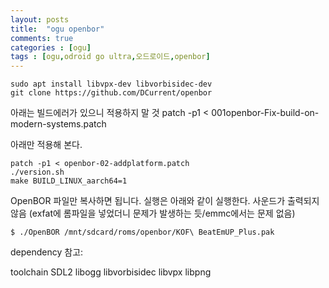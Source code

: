 ```yaml
---
layout: posts
title:  "ogu openbor"
comments: true
categories : [ogu]
tags : [ogu,odroid go ultra,오드로이드,openbor]
---
```


    sudo apt install libvpx-dev libvorbisidec-dev
    git clone https://github.com/DCurrent/openbor

아래는 빌드에러가 있으니 적용하지 말 것
patch -p1 < 001openbor-Fix-build-on-modern-systems.patch  

아래만 적용해 본다.

    patch -p1 < openbor-02-addplatform.patch
    ./version.sh
    make BUILD_LINUX_aarch64=1


OpenBOR 파일만 복사하면 됩니다.
실행은 아래와 같이 실행한다. 사운드가 출력되지 않음 (exfat에 롬파일을 넣었더니 문제가 발생하는 듯/emmc에서는 문제 없음)

    $ ./OpenBOR /mnt/sdcard/roms/openbor/KOF\ BeatEmUP_Plus.pak

dependency 참고:

toolchain SDL2 libogg libvorbisidec libvpx libpng
